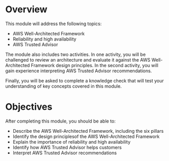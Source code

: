 # Overview

This module will address the following topics:
- AWS Well-Architected Framework
- Reliability and high availability
- AWS Trusted Advisor

The module also includes two activities. In one activity, you will be challenged to review an architecture and evaluate it against the AWS Well-Architected Framework design principles. In the second activity, you will gain experience interpreting AWS Trusted Advisor recommendations.

Finally, you will be asked to complete a knowledge check that will test your understanding of key concepts covered in this module.

# Objectives

After completing this module, you should be able to:
- Describe the AWS Well-Architected Framework, including the six pillars
- Identify the design principlesof the AWS Well-Architected Framework
- Explain the importance of reliability and high availability
- Identify how AWS Trusted Advisor helps customers
- Interpret AWS Trusted Advisor recommendations

